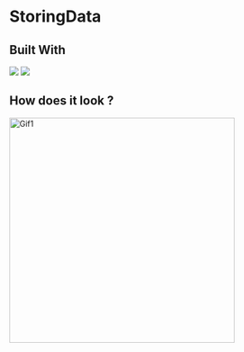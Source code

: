 # StoringData
## Built With 

<code><img src="https://www.vectorlogo.zone/logos/kotlinlang/kotlinlang-ar21.svg"></code>
<code><img src="https://www.vectorlogo.zone/logos/android/android-ar21.svg"></code>

## How does it look ?

<p>
<code></code><img height= "400" src="https://media.giphy.com/media/62vg4pTPqDM5bYs7vU/giphy.gif" alt="Gif1" />
</p>
